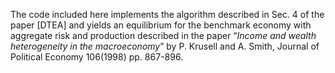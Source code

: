 The code included here implements the algorithm described in Sec. 4 of the paper [DTEA]  and yields an equilibrium for the benchmark economy with aggregate risk and production described in the paper  “<i>Income and wealth heterogeneity in the macroeconomy</i>”   by P. Krusell and A. Smith, Journal of Political Economy 106(1998) pp. 867-896.
